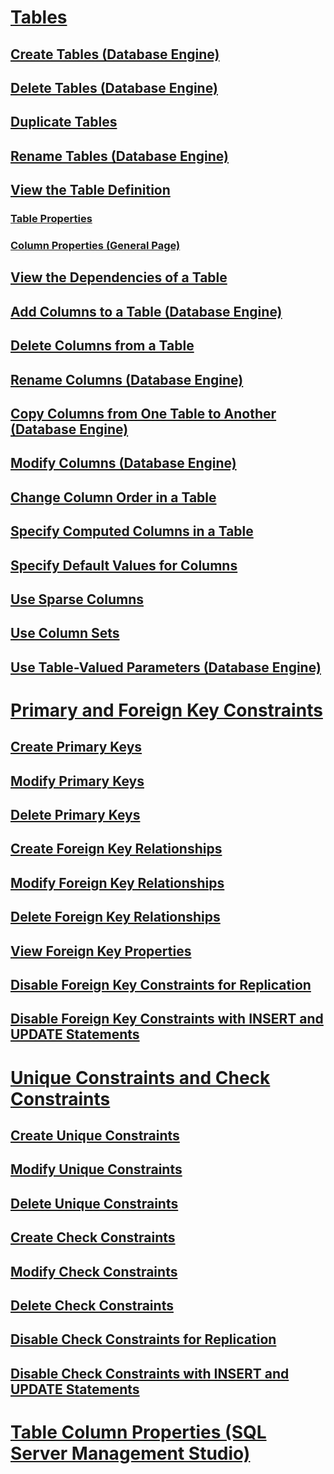# [Tables](tables.md)
## [Create Tables (Database Engine)](create-tables-database-engine.md)
## [Delete Tables (Database Engine)](delete-tables-database-engine.md)
## [Duplicate Tables](duplicate-tables.md)
## [Rename Tables (Database Engine)](rename-tables-database-engine.md)	
## [View the Table Definition](view-the-table-definition.md)
### [Table Properties](table-properties-ssms.md)
### [Column Properties (General Page)](column-properties-general-page.md)
## [View the Dependencies of a Table](view-the-dependencies-of-a-table.md)
## [Add Columns to a Table (Database Engine)](add-columns-to-a-table-database-engine.md)
## [Delete Columns from a Table](delete-columns-from-a-table.md)
## [Rename Columns (Database Engine)](rename-columns-database-engine.md)
## [Copy Columns from One Table to Another (Database Engine)](copy-columns-from-one-table-to-another-database-engine.md)
## [Modify Columns (Database Engine)](modify-columns-database-engine.md)
## [Change Column Order in a Table](change-column-order-in-a-table.md)
## [Specify Computed Columns in a Table](specify-computed-columns-in-a-table.md)
## [Specify Default Values for Columns](specify-default-values-for-columns.md)
## [Use Sparse Columns](use-sparse-columns.md)
## [Use Column Sets](use-column-sets.md)
## [Use Table-Valued Parameters (Database Engine)](use-table-valued-parameters-database-engine.md)
# [Primary and Foreign Key Constraints](primary-and-foreign-key-constraints.md)
## [Create Primary Keys](create-primary-keys.md)
## [Modify Primary Keys](modify-primary-keys.md)
## [Delete Primary Keys](delete-primary-keys.md)
## [Create Foreign Key Relationships](create-foreign-key-relationships.md)
## [Modify Foreign Key Relationships](modify-foreign-key-relationships.md)
## [Delete Foreign Key Relationships](delete-foreign-key-relationships.md)
## [View Foreign Key Properties](view-foreign-key-properties.md)
## [Disable Foreign Key Constraints for Replication](disable-foreign-key-constraints-for-replication.md)
## [Disable Foreign Key Constraints with INSERT and UPDATE Statements](disable-foreign-key-constraints-with-insert-and-update-statements.md)
# [Unique Constraints and Check Constraints](unique-constraints-and-check-constraints.md)
## [Create Unique Constraints](create-unique-constraints.md)
## [Modify Unique Constraints](modify-unique-constraints.md)
## [Delete Unique Constraints](delete-unique-constraints.md)
## [Create Check Constraints](create-check-constraints.md)
## [Modify Check Constraints](modify-check-constraints.md)
## [Delete Check Constraints](delete-check-constraints.md)
## [Disable Check Constraints for Replication](disable-check-constraints-for-replication.md)
## [Disable Check Constraints with INSERT and UPDATE Statements](disable-check-constraints-with-insert-and-update-statements.md)
# [Table Column Properties (SQL Server Management Studio)](table-column-properties-sql-server-management-studio.md)
